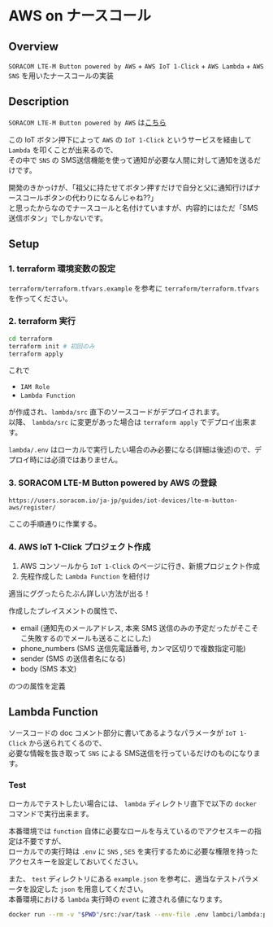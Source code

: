 # AWS on ナースコール

## Overview

`SORACOM LTE-M Button powered by AWS` + `AWS IoT 1-Click` + `AWS Lambda` + `AWS SNS` を用いたナースコールの実装

## Description

`SORACOM LTE-M Button powered by AWS` は[こちら](https://soracom.jp/store/5208/)

この IoT ボタン押下によって `AWS` の `IoT 1-Click` というサービスを経由して `Lambda` を叩くことが出来るので、  
その中で `SNS` の SMS送信機能を使って通知が必要な人間に対して通知を送るだけです。

開発のきかっけが、「祖父に持たせてボタン押すだけで自分と父に通知行けばナースコールボタンの代わりになるんじゃね??」  
と思ったからなのでナースコールと名付けていますが、内容的にはただ「SMS送信ボタン」でしかないです。

## Setup

### 1. terraform 環境変数の設定

`terraform/terraform.tfvars.example` を参考に `terraform/terraform.tfvars` を作ってください。

### 2. terraform 実行

```sh
cd terraform
terraform init # 初回のみ
terraform apply
```

これで

- `IAM Role`
- `Lambda Function`

が作成され、`lambda/src` 直下のソースコードがデプロイされます。  
以降、 `lambda/src` に変更があった場合は `terraform apply` でデプロイ出来ます。

`lambda/.env` はローカルで実行したい場合のみ必要になる(詳細は後述)ので、デプロイ時には必須ではありません。

### 3. SORACOM LTE-M Button powered by AWS の登録

`https://users.soracom.io/ja-jp/guides/iot-devices/lte-m-button-aws/register/`

ここの手順通りに作業する。

### 4. AWS IoT 1-Click プロジェクト作成

1. AWS コンソールから `IoT 1-Click` のページに行き、新規プロジェクト作成
2. 先程作成した `Lambda Function` を紐付け

適当にググったらたぶん詳しい方法が出る！

作成したプレイスメントの属性で、

- email (通知先のメールアドレス, 本来 SMS 送信のみの予定だったがそこそこ失敗するのでメールも送ることにした)
- phone_numbers (SMS 送信先電話番号, カンマ区切りで複数指定可能)
- sender (SMS の送信者名になる)
- body (SMS 本文)

のつの属性を定義

## Lambda Function

ソースコードの doc コメント部分に書いてあるようなパラメータが `IoT 1-Click` から送られてくるので、  
必要な情報を抜き取って `SNS` による SMS送信を行っているだけのものになります。

### Test

ローカルでテストしたい場合には、 `lambda` ディレクトリ直下で以下の `docker` コマンドで実行出来ます。

本番環境では `function` 自体に必要なロールを与えているのでアクセスキーの指定は不要ですが、  
ローカルでの実行時は `.env` に `SNS` , `SES` を実行するために必要な権限を持ったアクセスキーを設定しておいてください。

また、 `test` ディレクトリにある `example.json` を参考に、適当なテストパラメータを設定した `json` を用意してください。  
本番環境における `lambda` 実行時の `event` に渡される値になります。

```sh
docker run --rm -v "$PWD"/src:/var/task --env-file .env lambci/lambda:python3.8 main.handler $(printf '%s' $(cat test/1.json))
```
